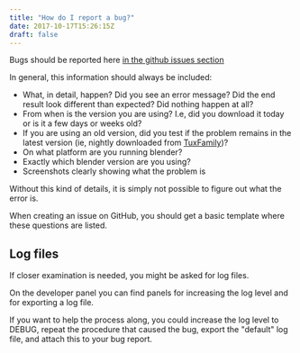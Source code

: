 ```yaml
---
title: "How do I report a bug?"
date: 2017-10-17T15:26:15Z
draft: false
---
```


Bugs should be reported here [in the github issues section](https://github.com/makehumancommunity/mpfb2/issues)

In general, this information should always be included:

- What, in detail, happen? Did you see an error message? Did the end result look different than expected? Did nothing happen at all? 
- From when is the version you are using? I.e, did you download it today or is it a few days or weeks old?
- If you are using an old version, did you test if the problem remains in the latest version (ie, nightly downloaded from [TuxFamily](https://download.tuxfamily.org/makehuman/plugins/))?
- On what platform are you running blender?
- Exactly which blender version are you using?
- Screenshots clearly showing what the problem is

Without this kind of details, it is simply not possible to figure out what the error is. 

When creating an issue on GitHub, you should get a basic template where these questions are listed.

## Log files

If closer examination is needed, you might be asked for log files. 

On the developer panel you can find panels for increasing the log level and for exporting a log file. 

If you want to help the process along, you could increase the log level to DEBUG, repeat the procedure that caused the bug, export the "default" log file, and
attach this to your bug report.
